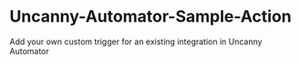 # Uncanny-Automator-Sample-Action
Add your own custom trigger for an existing integration in Uncanny Automator
